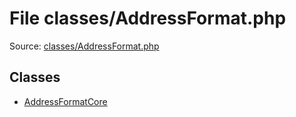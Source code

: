 File classes/AddressFormat.php
=========

Source: [classes/AddressFormat.php](https://github.com/PrestaShop/PrestaShop/blob/1.6.0.8/classes/AddressFormat.php)


Classes
-------

* [AddressFormatCore](class.AddressFormatCore.md)

